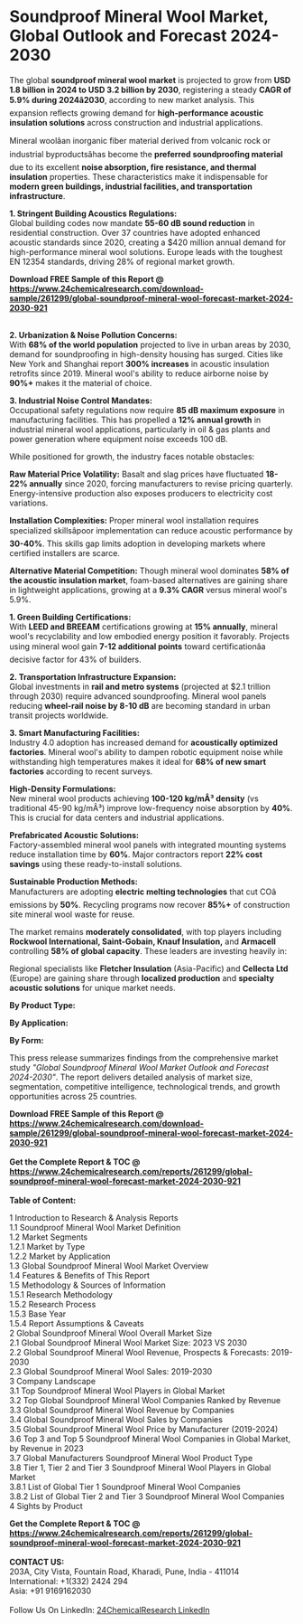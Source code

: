 <h1>Soundproof Mineral Wool Market, Global Outlook and Forecast 2024-2030</h1><p>The global <strong>soundproof mineral wool market</strong> is projected to grow from <strong>USD 1.8 billion in 2024 to USD 3.2 billion by 2030</strong>, registering a steady <strong>CAGR of 5.9% during 2024â2030</strong>, according to new market analysis. This expansion reflects growing demand for <strong>high-performance acoustic insulation solutions</strong> across construction and industrial applications.</p><p>Mineral woolâan inorganic fiber material derived from volcanic rock or industrial byproductsâhas become the <strong>preferred soundproofing material</strong> due to its excellent <strong>noise absorption, fire resistance, and thermal insulation</strong> properties. These characteristics make it indispensable for <strong>modern green buildings, industrial facilities, and transportation infrastructure</strong>.</p><p><strong>1. Stringent Building Acoustics Regulations:</strong><br>
Global building codes now mandate <strong>55-60 dB sound reduction</strong> in residential construction. Over 37 countries have adopted enhanced acoustic standards since 2020, creating a $420 million annual demand for high-performance mineral wool solutions. Europe leads with the toughest EN 12354 standards, driving 28% of regional market growth.</p><div><b>Download FREE Sample of this Report @ 
            <a href="https://www.24chemicalresearch.com/download-sample/261299/global-soundproof-mineral-wool-forecast-market-2024-2030-921">
            https://www.24chemicalresearch.com/download-sample/261299/global-soundproof-mineral-wool-forecast-market-2024-2030-921</a></b></div><br><p><strong>2. Urbanization &amp; Noise Pollution Concerns:</strong><br>
With <strong>68% of the world population</strong> projected to live in urban areas by 2030, demand for soundproofing in high-density housing has surged. Cities like New York and Shanghai report <strong>300% increases</strong> in acoustic insulation retrofits since 2019. Mineral wool's ability to reduce airborne noise by <strong>90%+</strong> makes it the material of choice.</p><p><strong>3. Industrial Noise Control Mandates:</strong><br>
Occupational safety regulations now require <strong>85 dB maximum exposure</strong> in manufacturing facilities. This has propelled a <strong>12% annual growth</strong> in industrial mineral wool applications, particularly in oil &amp; gas plants and power generation where equipment noise exceeds 100 dB.</p><p>While positioned for growth, the industry faces notable obstacles:</p><p><strong>Raw Material Price Volatility:</strong> Basalt and slag prices have fluctuated <strong>18-22% annually</strong> since 2020, forcing manufacturers to revise pricing quarterly. Energy-intensive production also exposes producers to electricity cost variations.</p><p><strong>Installation Complexities:</strong> Proper mineral wool installation requires specialized skillsâpoor implementation can reduce acoustic performance by <strong>30-40%</strong>. This skills gap limits adoption in developing markets where certified installers are scarce.</p><p><strong>Alternative Material Competition:</strong> Though mineral wool dominates <strong>58% of the acoustic insulation market</strong>, foam-based alternatives are gaining share in lightweight applications, growing at a <strong>9.3% CAGR</strong> versus mineral wool's 5.9%.</p><p><strong>1. Green Building Certifications:</strong><br>
With <strong>LEED and BREEAM</strong> certifications growing at <strong>15% annually</strong>, mineral wool's recyclability and low embodied energy position it favorably. Projects using mineral wool gain <strong>7-12 additional points</strong> toward certificationâa decisive factor for 43% of builders.</p><p><strong>2. Transportation Infrastructure Expansion:</strong><br>
Global investments in <strong>rail and metro systems</strong> (projected at $2.1 trillion through 2030) require advanced soundproofing. Mineral wool panels reducing <strong>wheel-rail noise by 8-10 dB</strong> are becoming standard in urban transit projects worldwide.</p><p><strong>3. Smart Manufacturing Facilities:</strong><br>
Industry 4.0 adoption has increased demand for <strong>acoustically optimized factories</strong>. Mineral wool's ability to dampen robotic equipment noise while withstanding high temperatures makes it ideal for <strong>68% of new smart factories</strong> according to recent surveys.</p><p><strong>High-Density Formulations:</strong><br>
	New mineral wool products achieving <strong>100-120 kg/mÂ³ density</strong> (vs traditional 45-90 kg/mÂ³) improve low-frequency noise absorption by <strong>40%</strong>. This is crucial for data centers and industrial applications.</p><p><strong>Prefabricated Acoustic Solutions:</strong><br>
	Factory-assembled mineral wool panels with integrated mounting systems reduce installation time by <strong>60%</strong>. Major contractors report <strong>22% cost savings</strong> using these ready-to-install solutions.</p><p><strong>Sustainable Production Methods:</strong><br>
	Manufacturers are adopting <strong>electric melting technologies</strong> that cut COâ emissions by <strong>50%</strong>. Recycling programs now recover <strong>85%+</strong> of construction site mineral wool waste for reuse.</p><p>The market remains <strong>moderately consolidated</strong>, with top players including <strong>Rockwool International, Saint-Gobain, Knauf Insulation,</strong> and <strong>Armacell</strong> controlling <strong>58% of global capacity</strong>. These leaders are investing heavily in:</p><p>Regional specialists like <strong>Fletcher Insulation</strong> (Asia-Pacific) and <strong>Cellecta Ltd</strong> (Europe) are gaining share through <strong>localized production</strong> and <strong>specialty acoustic solutions</strong> for unique market needs.</p><p><strong>By Product Type:</strong></p><p><strong>By Application:</strong></p><p><strong>By Form:</strong></p><p>This press release summarizes findings from the comprehensive market study <em>"Global Soundproof Mineral Wool Market Outlook and Forecast 2024-2030"</em>. The report delivers detailed analysis of market size, segmentation, competitive intelligence, technological trends, and growth opportunities across 25 countries.</p><div><b>Download FREE Sample of this Report @ 
            <a href="https://www.24chemicalresearch.com/download-sample/261299/global-soundproof-mineral-wool-forecast-market-2024-2030-921">
            https://www.24chemicalresearch.com/download-sample/261299/global-soundproof-mineral-wool-forecast-market-2024-2030-921</a></b></div><br><div><b>Get the Complete Report & TOC @ 
            <a href="https://www.24chemicalresearch.com/reports/261299/global-soundproof-mineral-wool-forecast-market-2024-2030-921">
            https://www.24chemicalresearch.com/reports/261299/global-soundproof-mineral-wool-forecast-market-2024-2030-921</a></b></div><br>
            <b>Table of Content:</b><p>1 Introduction to Research & Analysis Reports<br />
    1.1 Soundproof Mineral Wool Market Definition<br />
    1.2 Market Segments<br />
        1.2.1 Market by Type<br />
        1.2.2 Market by Application<br />
    1.3 Global Soundproof Mineral Wool Market Overview<br />
    1.4 Features & Benefits of This Report<br />
    1.5 Methodology & Sources of Information<br />
        1.5.1 Research Methodology<br />
        1.5.2 Research Process<br />
        1.5.3 Base Year<br />
        1.5.4 Report Assumptions & Caveats<br />
2 Global Soundproof Mineral Wool Overall Market Size<br />
    2.1 Global Soundproof Mineral Wool Market Size: 2023 VS 2030<br />
    2.2 Global Soundproof Mineral Wool Revenue, Prospects & Forecasts: 2019-2030<br />
    2.3 Global Soundproof Mineral Wool Sales: 2019-2030<br />
3 Company Landscape<br />
    3.1 Top Soundproof Mineral Wool Players in Global Market<br />
    3.2 Top Global Soundproof Mineral Wool Companies Ranked by Revenue<br />
    3.3 Global Soundproof Mineral Wool Revenue by Companies<br />
    3.4 Global Soundproof Mineral Wool Sales by Companies<br />
    3.5 Global Soundproof Mineral Wool Price by Manufacturer (2019-2024)<br />
    3.6 Top 3 and Top 5 Soundproof Mineral Wool Companies in Global Market, by Revenue in 2023<br />
    3.7 Global Manufacturers Soundproof Mineral Wool Product Type<br />
    3.8 Tier 1, Tier 2 and Tier 3 Soundproof Mineral Wool Players in Global Market<br />
        3.8.1 List of Global Tier 1 Soundproof Mineral Wool Companies<br />
        3.8.2 List of Global Tier 2 and Tier 3 Soundproof Mineral Wool Companies<br />
4 Sights by Product</p><div><b>Get the Complete Report & TOC @ 
            <a href="https://www.24chemicalresearch.com/reports/261299/global-soundproof-mineral-wool-forecast-market-2024-2030-921">
            https://www.24chemicalresearch.com/reports/261299/global-soundproof-mineral-wool-forecast-market-2024-2030-921</a></b></div><br><b>CONTACT US:</b><br>
            203A, City Vista, Fountain Road, Kharadi, Pune, India - 411014<br>
            International: +1(332) 2424 294<br>
            Asia: +91 9169162030 <br><br>
            Follow Us On LinkedIn: <a href="https://www.linkedin.com/company/24chemicalresearch/">24ChemicalResearch LinkedIn</a>